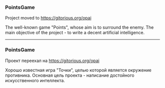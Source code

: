 ### PointsGame ###

Project moved to https://gitorious.org/opai

The well-known game "Points", whose aim is to surround the enemy. The main objective of the project - to write a decent artificial intelligence.

---

### PointsGame ###

Проект переехал на https://gitorious.org/opai

Хорошо известная игра "Точки", целью которой является окружение противника. Основная цель проекта - написание достойного искусственного интеллекта.